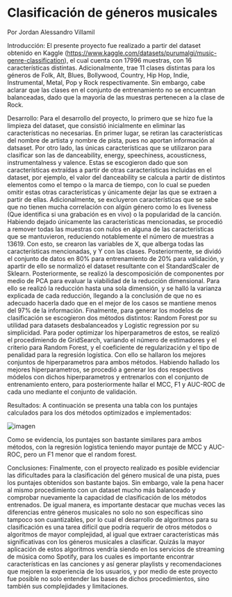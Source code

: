 # Clasificación de géneros musicales
Por Jordan Alessandro Villamil

Introducción:
El presente proyecto fue realizado a partir del dataset obtenido en Kaggle (https://www.kaggle.com/datasets/purumalgi/music-genre-classification), el cual cuenta con 17996 muestras, con 16 características distintas. Adicionalmente, trae 11 clases distintas para los géneros de Folk, Alt, Blues, Bollywood, Country, Hip Hop, Indie, Instrumental, Metal, Pop y Rock respectivamente. Sin embargo, cabe aclarar que las clases en el conjunto de entrenamiento no se encuentran balanceadas, dado que la mayoría de las muestras pertenecen a la clase de Rock.

Desarrollo:
Para el desarrollo del proyecto, lo primero que se hizo fue la limpieza del dataset, que consistió inicialmente en eliminar las características no necesarias. En primer lugar, se retiran las características del nombre de artista y nombre de pista, pues no aportan información al datsaset. Por otro lado, las únicas características que se utilizaron para clasificar son las de danceability, energy, speechiness, acousticness, instrumentalness y valence. Estas se escogieron dado que son características extraídas a partir de otras características incluidas en el dataset, por ejemplo, el valor del danceability se calcula a partir de distintos elementos como el tempo o la marca de tiempo, con lo cual se pueden omitir estas otras características y únicamente dejar las que se extraen a partir de ellas. Adicionalmente, se excluyeron características que se sabe que no tienen mucha correlación con algún género como lo es liveness (Que identifica si una grabación es en vivo) o la popularidad de la canción. Habiendo dejado únicamente las características mencionadas, se procedió a remover todas las muestras con nulos en alguna de las características que se mantuvieron, reduciendo notablemente el número de muestras a 13619. Con esto, se crearon las variables de X, que alberga todas las características mencionadas, y Y con las clases.
Posteriormente, se dividó el conjunto de datos en 80% para entrenamiento de 20% para validación, y apartir de ello se normalizó el dataset resultante con el StandardScaler de Sklearn. Posteriormente, se realizó la descomposición de componentes por medio de PCA para evaluar la viabilidad de la reducción dimensional. Para ello se realizó la reducción hasta una sola dimensión, y se halló la varianza explicada de cada reducción, llegando a la conclusión de que no es adecuado hacerla dado que en el mejor de los casos se mantiene menos del 97% de la información.
Finalmente, para generar los modelos de clasificación se escogieron dos métodos distintos: Random Forest por su utilidad para datasets desbalanceados y Logistic regression por su simplicidad. Para poder optimizar los hiperparametros de estos, se realizó el procedimiendo de GridSearch, variando el número de estimadores y el criterio para Random Forest, y el coeficiente de regularización y el tipo de penalidad para la regresión logística. Con ello se hallaron los mejores conjuntos de hiperparametros para ambos métodos.
Habiendo hallado los mejores hiperparametros, se procedió a generar los dos respectivos módelos con dichos hiperparametros y entrenarlos con el conjunto de entrenamiento entero, para posteriormente hallar el MCC, F1 y AUC-ROC de cada uno mediante el conjunto de validación.

Resultados:
A continuación se presenta una tabla con los puntajes calculados para los dos métodos optimizados e implementados:

![imagen](https://user-images.githubusercontent.com/69338741/171969450-b5dd780e-f8ae-4ecf-bb40-b13a35a01188.png)

Como se evidencia, los puntajes son bastante similares para ambos métodos, con la regresión logística teniendo mayor puntaje de MCC y AUC-ROC, pero un F1 menor que el random forest. 

Conclusiones:
Finalmente, con el proyecto realizado es posible evidenciar las dificultades para la clasificación del género musical de una pista, pues los puntajes obtenidos son bastante bajos. Sin embargo, vale la pena hacer al mismo procedimiento con un dataset mucho más balanceado y comprobar nuevamente la capacidad de clasificación de los métodos entrenados. De igual manera, es importante destacar que muchas veces las diferencias entre géneros musicales no solo no son específicas sino tampoco son cuantizables, por lo cual el desarrollo de algoritmos para su clasificación es una tarea difícil que podría requerir de otros métodos o algoritmos de mayor complejidad, al igual que extraer características más significativas con los géneros musicales a clasificar. Quizás la mayor aplicación de estos algoritmos vendría siendo en los servicios de streaming de música como Spotify, para los cuales es importante encontrar características en las canciones y así generar playlists y recomendaciones que mejoren la experiencia de los usuarios, y por medio de este proyecto fue posible no solo entender las bases de dichos procedimientos, sino también sus complejidades y limitaciones.

